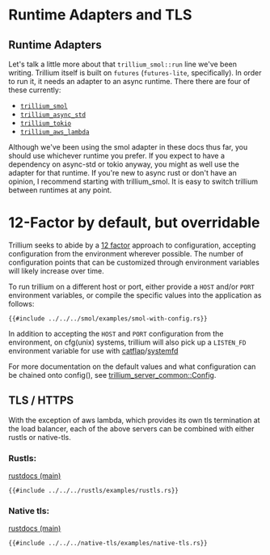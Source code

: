 # Runtime Adapters and TLS

## Runtime Adapters

Let's talk a little more about that `trillium_smol::run` line we've
been writing. Trillium itself is built on `futures` (`futures-lite`,
specifically). In order to run it, it needs an adapter to an async
runtime. There there are four of these
currently:

* [`trillium_smol`](https://docs.trillium.rs/trillium_smol)
* [`trillium_async_std`](https://docs.trillium.rs/trillium_async_std)
* [`trillium_tokio`](https://docs.trillium.rs/trillium_tokio)
* [`trillium_aws_lambda`](https://docs.trillium.rs/trillium_aws_lambda)

Although we've been using the smol adapter in these docs thus far, you
should use whichever runtime you prefer. If you expect to have a
dependency on async-std or tokio anyway, you might as well use the
adapter for that runtime. If you're new to async rust or don't have an
opinion, I recommend starting with trillium_smol. It is easy to switch
trillium between runtimes at any point.

# 12-Factor by default, but overridable

Trillium seeks to abide by a [12 factor](https://12factor.net/config) approach to configuration, accepting configuration from the environment wherever possible. The number of configuration points that can be customized through environment variables will likely increase over time.

To run trillium on a different host or port, either provide a `HOST`
and/or `PORT` environment variables, or compile the specific values
into the application as follows:

```rust,noplaypen
{{#include ../../../smol/examples/smol-with-config.rs}}
```

In addition to accepting the `HOST` and `PORT` configuration from the environment, on cfg(unix) systems, trillium will also pick up a `LISTEN_FD` environment variable for use with [catflap](https://crates.io/crates/catflap)/[systemfd](https://github.com/mitsuhiko/systemfd)

For more documentation on the default values and what configuration can be chained onto config(), see [trillium_server_common::Config](https://docs.trillium.rs/trillium_server_common/struct.config).

###

## TLS / HTTPS

With the exception of aws lambda, which provides its own tls
termination at the load balancer, each of the above servers can be
combined with either rustls or native-tls.

### Rustls:
[rustdocs (main)](https://docs.trillium.rs/trillium_rustls/index.html)

```rust,noplaypen
{{#include ../../../rustls/examples/rustls.rs}}
```

### Native tls:
[rustdocs (main)](https://docs.trillium.rs/trillium_native_tls/index.html)

```rust,noplaypen
{{#include ../../../native-tls/examples/native-tls.rs}}
```

